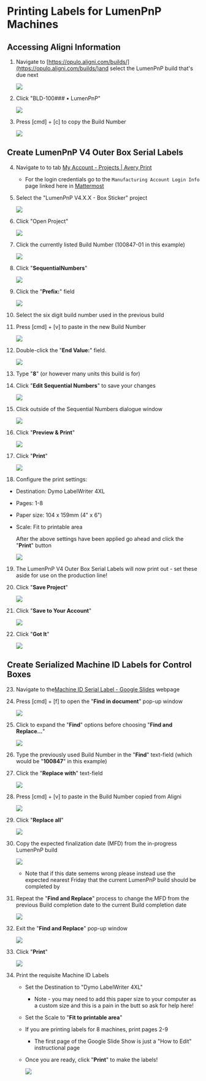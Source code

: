 # **Printing Labels for LumenPnP Machines**

## Accessing Aligni Information

1. Navigate to [https://opulo.aligni.com/builds/](https://opulo.aligni.com/builds/)and select the LumenPnP build that's due next

	![][image1]

2. Click "BLD-100### • LumenPnP"

	![][image2]

3. Press [cmd] + [c] to copy the Build Number

	![][image3]

## Create LumenPnP V4 Outer Box Serial Labels

4. Navigate to to tab [My Account - Projects | Avery Print](https://www.avery.com/myaccount/projects)

	* For the login credentials go to the `Manufacturing Account Login Info` page linked here in [Mattermost](https://mattermost.opulo.io/boards/team/eyuuc1q4j3bpinkstyyshirtse/bw6ym6qa8c7d9trug4q6uxqacoy/vtgfbprkcntbebkm3e18fd36kdy)

5. Select the "LumenPnP V4.X.X - Box Sticker" project

	![][image4]

6. Click "Open Project"

	![][image5]

7. Click the currently listed Build Number (100847-01 in this example)

	![][image6]

8. Click "**SequentialNumbers**"

	![][image7]

9. Click the "**Prefix:**" field

	![][image8]

10. Select the six digit build number used in the previous build  
11. Press [cmd] + [v] to paste in the new Build Number

	![][image9]

12. Double-click the "**End Value:**" field.

	![][image10]

13. Type "**8**" (or however many units this build is for)  
14. Click "**Edit Sequential Numbers**" to save your changes

	![][image11]

15. Click outside of the Sequential Numbers dialogue window

	![][image12]

16. Click "**Preview & Print**"

	![][image13]

17. Click "**Print**"

	![][image14]

18. Configure the print settings:
 * Destination: Dymo LabelWriter 4XL  
 * Pages: 1-8  
 * Paper size: 104 x 159mm (4" x 6")  
 * Scale: Fit to printable area  

	After the above settings have been applied go ahead and click the "**Print**" button

	![][image15]

19. The LumenPnP V4 Outer Box Serial Labels will now print out - set these aside for use on the production line!  
20. Click "**Save Project**"

	![][image16]

21. Click "**Save to Your Account**"

	![][image17]

22. Click "**Got It**"

	![][image18]

## Create Serialized Machine ID Labels for Control Boxes

23. Navigate to the[Machine ID Serial Label - Google Slides](https://docs.google.com/presentation/d/15bMHYFUPsAUMRKTIfIfMkaVi0N7s6ppUkWt4rGYsCZA/edit?usp=sharing) webpage  
24. Press [cmd] + [f] to open the "**Find in document**" pop-up window

	![][image19]

25. Click to expand the "**Find**" options before choosing "**Find and Replace...**"

	![][image20]

26. Type the previously used Build Number in the "**Find**" text-field
    (which would be "**100847**" in this example)  
27. Click the "**Replace with**" text-field

	![][image21]

28. Press [cmd] + [v] to paste in the Build Number copied from Aligni

	![][image22]

29. Click "**Replace all**"

	![][image23]

30. Copy the expected finalization date (MFD) from the in-progress LumenPnP build

	![][image24]

	* Note that if this date semems wrong please instead use the expected nearest Friday that the current LumenPnP build should be completed by

32. Repeat the "**Find and Replace**" process to change the MFD from the previous Build completion date to the current Build completion date

	![][image25]

33. Exit the "**Find and Replace**" pop-up window

	![][image26]

34. Click "**Print**"

	![][image27]

35. Print the requisite Machine ID Labels

	* Set the Destination to "Dymo LabelWriter 4XL"  
		* Note - you may need to add this paper size to your computer as a custom size and this is a pain in the butt so ask for help here!

	* Set the Scale to "**Fit to printable area**"  
	* If you are printing labels for 8 machines, print pages 2-9
		* The first page of the Google Slide Show is just a "How to Edit" instructional page
  	*  Once you are ready, click "**Print**" to make the labels!

		![][image28]

[image1]: img/image_001.webp

[image2]: img/image_002.webp

[image3]: img/image_003.webp

[image4]: img/image_004.webp

[image5]: img/image_005.webp

[image6]: img/image_006.webp

[image7]: img/image_007.webp

[image8]: img/image_008.webp

[image9]: img/image_009.webp

[image10]: img/image_010.webp

[image11]: img/image_011.webp

[image12]: img/image_012.webp

[image13]: img/image_013.webp

[image14]: img/image_014.webp

[image15]: img/image_015.webp

[image16]: img/image_016.webp

[image17]: img/image_017.webp

[image18]: img/image_018.webp

[image19]: img/image_019.webp

[image20]: img/image_020.webp

[image21]: img/image_021.webp

[image22]: img/image_022.webp

[image23]: img/image_023.webp

[image24]: img/image_024.webp

[image25]: img/image_025.webp

[image26]: img/image_026.webp

[image27]: img/image_027.webp

[image28]: img/image_028.webp
